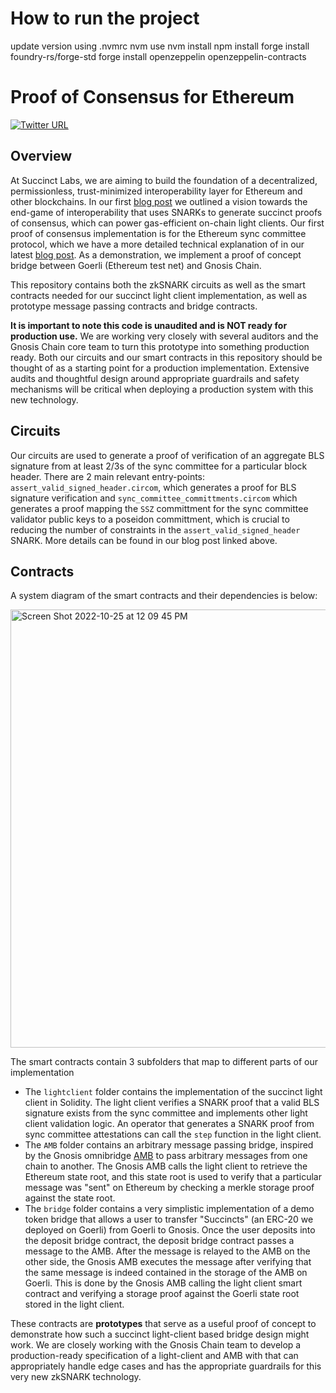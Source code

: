 # How to run the project
update version using .nvmrc
nvm use 
nvm install 
npm install 
forge install foundry-rs/forge-std
forge install openzeppelin openzeppelin-contracts



# Proof of Consensus for Ethereum

[![Twitter URL](https://img.shields.io/twitter/follow/succinctlabs?style=social)](https://twitter.com/succinctlabs)

## Overview

At Succinct Labs, we are aiming to build the foundation of a decentralized, permissionless, trust-minimized interoperability layer for Ethereum and other blockchains. In our first [blog post](https://blog.succinct.xyz/post/2022/09/20/proof-of-consensus/) we outlined a vision towards the end-game of interoperability that uses SNARKs to generate succinct proofs of consensus, which can power gas-efficient on-chain light clients. Our first proof of consensus implementation is for the Ethereum sync committee protocol, which we have a more detailed technical explanation of in our latest [blog post](...). As a demonstration, we implement a proof of concept bridge between Goerli (Ethereum test net) and Gnosis Chain.

This repository contains both the zkSNARK circuits as well as the smart contracts needed for our succinct light client implementation, as well as prototype message passing contracts and bridge contracts.

**It is important to note this code is unaudited and is NOT ready for production use.** We are working very closely with several auditors and the Gnosis Chain core team to turn this prototype into something production ready. Both our circuits and our smart contracts in this repository should be thought of as a starting point for a production implementation. Extensive audits and thoughtful design around appropriate guardrails and safety mechanisms will be critical when deploying a production system with this new technology.

## Circuits

Our circuits are used to generate a proof of verification of an aggregate BLS signature from at least 2/3s of the sync committee for a particular block header. There are 2 main relevant entry-points: `assert_valid_signed_header.circom`, which generates a proof for BLS signature verification and `sync_committee_committments.circom` which generates a proof mapping the `SSZ` committment for the sync committee validator public keys to a poseidon committment, which is crucial to reducing the number of constraints in the `assert_valid_signed_header` SNARK. More details can be found in our blog post linked above.

## Contracts

A system diagram of the smart contracts and their dependencies is below:

<img width="701" alt="Screen Shot 2022-10-25 at 12 09 45 PM" src="https://user-images.githubusercontent.com/5422468/197861379-978d3d6e-3110-4a29-add9-c4c251e82a5b.png">

The smart contracts contain 3 subfolders that map to different parts of our implementation
* The `lightclient` folder contains the implementation of the succinct light client in Solidity. The light client verifies a SNARK proof that a valid BLS signature exists from the sync committee and implements other light client validation logic. An operator that generates a SNARK proof from sync committee attestations can call the `step` function in the light client.
* The `AMB` folder contains an arbitrary message passing bridge, inspired by the Gnosis omnibridge [AMB](https://github.com/omni/tokenbridge-contracts) to pass arbitrary messages from one chain to another. The Gnosis AMB calls the light client to retrieve the Ethereum state root, and this state root is used to verify that a particular message was "sent" on Ethereum by checking a merkle storage proof against the state root.
* The `bridge` folder contains a very simplistic implementation of a demo token bridge that allows a user to transfer "Succincts" (an ERC-20 we deployed on Goerli) from Goerli to Gnosis. Once the user deposits into the deposit bridge contract, the deposit bridge contract passes a message to the AMB. After the message is relayed to the AMB on the other side, the Gnosis AMB executes the message after verifying that the same message is indeed contained in the storage of the AMB on Goerli. This is done by the Gnosis AMB calling the light client smart contract and verifying a storage proof against the Goerli state root stored in the light client.

These contracts are **prototypes** that serve as a useful proof of concept to demonstrate how such a succinct light-client based bridge design might work. We are closely working with the Gnosis Chain team to develop a production-ready specification of a light-client and AMB with that can appropriately handle edge cases and has the appropriate guardrails for this very new zkSNARK technology.
